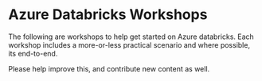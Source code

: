 # Azure Databricks Workshops
The following are workshops to help get started on Azure databricks.
Each workshop includes a more-or-less practical scenario and where possible, its end-to-end.

Please help improve this, and contribute new content as well.
